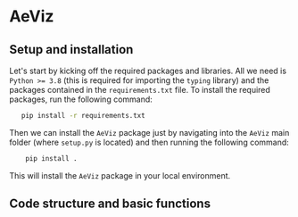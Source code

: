  # AeViz #
 ## Setup and installation
 Let's start by kicking off the required packages and libraries. All we need is `Python >= 3.8` (this is required for importing the `typing` library) and the packages contained in the `requirements.txt` file. To install the required packages, run the following command:
 ```bash
    pip install -r requirements.txt
```
Then we can install the `AeViz` package just by navigating into the `AeViz` main folder (where `setup.py` is located) and then running the following command:
```bash
    pip install .
```
This will install the `AeViz` package in your local environment.

## Code structure and basic functions